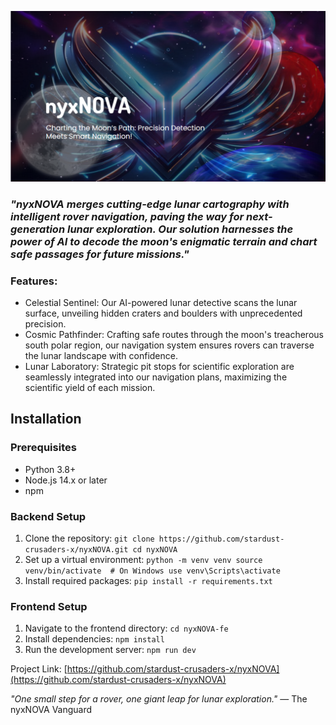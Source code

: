 ![nyxNOVA Logo](nyxNOVA-fe/Landing-webpage/nyxNova-main/public/thumbnail.png)

### *"nyxNOVA merges cutting-edge lunar cartography with intelligent rover navigation, paving the way for next-generation lunar exploration. Our solution harnesses the power of AI to decode the moon's enigmatic terrain and chart safe passages for future missions."*

### Features:

 - Celestial Sentinel: Our AI-powered lunar detective scans the lunar surface, unveiling hidden craters and boulders with unprecedented precision.
 - Cosmic Pathfinder: Crafting safe routes through the moon's treacherous south polar region, our navigation system ensures rovers can traverse the lunar landscape with confidence.
 - Lunar Laboratory: Strategic pit stops for scientific exploration are seamlessly integrated into our navigation plans, maximizing the scientific yield of each mission.

## Installation

### Prerequisites

- Python 3.8+
- Node.js 14.x or later
- npm

### Backend Setup

1. Clone the repository:
   `git clone https://github.com/stardust-crusaders-x/nyxNOVA.git
      cd nyxNOVA`
2. Set up a virtual environment:
   `python -m venv venv
source venv/bin/activate  # On Windows use venv\Scripts\activate`
3. Install required packages:
   `pip install -r requirements.txt`
### Frontend Setup

1. Navigate to the frontend directory:
   `cd nyxNOVA-fe`
2. Install dependencies:
  `npm install`
3. Run the development server:
   `npm run dev`

Project Link: [https://github.com/stardust-crusaders-x/nyxNOVA](https://github.com/stardust-crusaders-x/nyxNOVA)

*"One small step for a rover, one giant leap for lunar exploration."* 
— The nyxNOVA Vanguard


